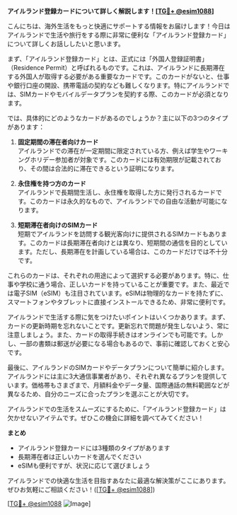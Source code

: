 **アイルランド登録カードについて詳しく解説します！[[TG💪+ @esim1088](https://t.me/s/esim1088)]**

こんにちは、海外生活をもっと快適にサポートする情報をお届けします！今日はアイルランドで生活や旅行をする際に非常に便利な「アイルランド登録カード」について詳しくお話ししたいと思います。

まず、「アイルランド登録カード」とは、正式には「外国人登録証明書」（Residence Permit）と呼ばれるものです。これは、アイルランドに長期滞在する外国人が取得する必要がある重要なカードです。このカードがないと、仕事や銀行口座の開設、携帯電話の契約なども難しくなります。特にアイルランドでは、SIMカードやモバイルデータプランを契約する際、このカードが必須となります。

では、具体的にどのようなカードがあるのでしょうか？主に以下の3つのタイプがあります：

1. **固定期間の滞在者向けカード**  
   アイルランドでの滞在が一定期間に限定されている方、例えば学生やワーキングホリデー参加者が対象です。このカードには有効期限が記載されており、その間は合法的に滞在できるという証明になります。

2. **永住権を持つ方のカード**  
   アイルランドで長期間生活し、永住権を取得した方に発行されるカードです。このカードは永久的なもので、アイルランドでの自由な活動が可能になります。

3. **短期滞在者向けのSIMカード**  
   短期でアイルランドを訪問する観光客向けに提供されるSIMカードもあります。このカードは長期滞在者向けとは異なり、短期間の通信を目的としています。ただし、長期滞在を計画している場合は、このカードだけでは不十分です。

これらのカードは、それぞれの用途によって選択する必要があります。特に、仕事や学校に通う場合、正しいカードを持っていることが重要です。また、最近では電子SIM（eSIM）も注目されています。eSIMは物理的なカードを持たずに、スマートフォンやタブレットに直接インストールできるため、非常に便利です。

アイルランドで生活する際に気をつけたいポイントはいくつかあります。まず、カードの更新時期を忘れないことです。更新忘れで問題が発生しないよう、常に注意しましょう。また、カードの取得手続きはオンラインでも可能です。しかし、一部の書類は郵送が必要になる場合もあるので、事前に確認しておくと安心です。

最後に、アイルランドのSIMカードやデータプランについて簡単に紹介します。アイルランドには主に3大通信事業者があり、それぞれ異なるプランを提供しています。価格帯もさまざまで、月額料金やデータ量、国際通話の無料範囲などが異なるため、自分のニーズに合ったプランを選ぶことが大切です。

アイルランドでの生活をスムーズにするために、「アイルランド登録カード」は欠かせないアイテムです。ぜひこの機会に詳細を調べてみてください！

**まとめ**  
- アイルランド登録カードには3種類のタイプがあります  
- 長期滞在者は正しいカードを選んでください  
- eSIMも便利ですが、状況に応じて選びましょう  

アイルランドでの快適な生活を目指すあなたに最適な解決策がここにあります。ぜひお気軽にご相談ください！([[TG💪+ @esim1088](https://t.me/s/esim1088)])

[[TG💪+ @esim1088](https://t.me/s/esim1088) ![Image](https://i.postimg.cc/Y0z9fWf4/image.png)]